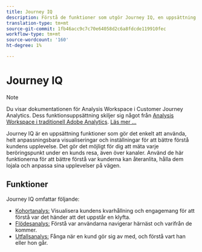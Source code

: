 ```yaml
---
title: Journey IQ
description: Förstå de funktioner som utgör Journey IQ, en uppsättning funktioner som ingår i Adobe Analytics.
translation-type: tm+mt
source-git-commit: 1fb46acc9c7c70e64058d2c6a8fdcde119910fec
workflow-type: tm+mt
source-wordcount: '160'
ht-degree: 1%

---
```



# Journey IQ

>[!NOTE]
>
>Du visar dokumentationen för Analysis Workspace i Customer Journey Analytics. Dess funktionsuppsättning skiljer sig något från [Analysis Workspace i traditionell Adobe Analytics](https://docs.adobe.com/content/help/en/analytics/analyze/analysis-workspace/home.html). [Läs mer …](/help/getting-started/cja-aa.md)

Journey IQ är en uppsättning funktioner som gör det enkelt att använda, helt anpassningsbara visualiseringar och inställningar för att bättre förstå kundens upplevelse. Det gör det möjligt för dig att mäta varje beröringspunkt under en kunds resa, även över kanaler. Använd de här funktionerna för att bättre förstå var kunderna kan återanlita, hålla dem lojala och anpassa sina upplevelser på vägen.

## Funktioner

Journey IQ omfattar följande:

* [Kohortanalys:](visualizations/cohort-table/cohort-analysis.md) Visualisera kundens kvarhållning och engagemang för att förstå var det händer att det uppstår en klyfta.
* [Flödesanalys:](visualizations/c-flow/flow.md) Förstå var användarna navigerar härnäst och varifrån de kommer.
* [Utfallsanalys:](visualizations/fallout/fallout-flow.md) Fånga när en kund gör sig av med, och förstå vart han eller hon går.

